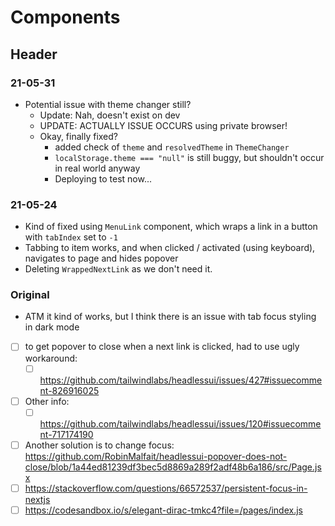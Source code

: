 # Components

## Header

### 21-05-31

- Potential issue with theme changer still?
  - Update: Nah, doesn't exist on dev
  - UPDATE: ACTUALLY ISSUE OCCURS using private browser!
  - Okay, finally fixed?
    - added check of `theme` and `resolvedTheme` in `ThemeChanger`
    - `localStorage.theme === "null"` is still buggy, but shouldn't occur in real world anyway
    - Deploying to test now...

### 21-05-24

- Kind of fixed using `MenuLink` component, which wraps a link in a button with `tabIndex` set to `-1`
- Tabbing to item works, and when clicked / activated (using keyboard), navigates to page and hides popover
- Deleting `WrappedNextLink` as we don't need it.

### Original

- ATM it kind of works, but I think there is an issue with tab focus styling in dark mode
- [ ] to get popover to close when a next link is clicked, had to use ugly workaround:
  - [ ] https://github.com/tailwindlabs/headlessui/issues/427#issuecomment-826916025
- [ ] Other info:
  - [ ] https://github.com/tailwindlabs/headlessui/issues/120#issuecomment-717174190
- [ ] Another solution is to change focus: https://github.com/RobinMalfait/headlessui-popover-does-not-close/blob/1a44ed81239df3bec5d8869a289f2adf48b6a186/src/Page.jsx
- [ ] https://stackoverflow.com/questions/66572537/persistent-focus-in-nextjs
- [ ] https://codesandbox.io/s/elegant-dirac-tmkc4?file=/pages/index.js
